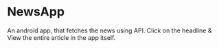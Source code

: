# NewsApp
An android app, that fetches the news using API.  Click on the headline &amp; View the entire article in the app itself. 
